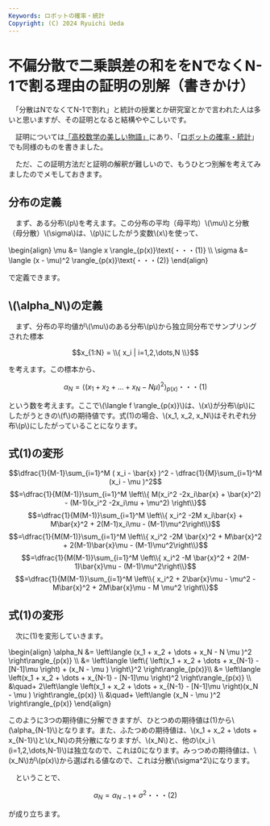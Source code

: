 ```yaml
---
Keywords: ロボットの確率・統計
Copyright: (C) 2024 Ryuichi Ueda
---
```


# 不偏分散で二乗誤差の和ををNでなくN-1で割る理由の証明の別解（書きかけ）

　「分散はNでなくてN-1で割れ」と統計の授業とか研究室とかで言われた人は多いと思いますが、その証明となると結構ややこしいです。

　証明については[「高校数学の美しい物語」](https://manabitimes.jp/math/1035)にあり、「[ロボットの確率・統計](https://amzn.to/4eYBEk4)」でも同様のものを書きました。

　ただ、この証明方法だと証明の解釈が難しいので、もうひとつ別解を考えてみましたのでメモしておきます。

## 分布の定義

　まず、ある分布\\(p\\)を考えます。この分布の平均（母平均）\\(\mu\\)と分散（母分散）\\(\sigma\\)は、\\(p\\)にしたがう変数\\(x\\)を使って、

\begin{align}
\mu &= \langle x \rangle_{p(x)}\text{・・・(1)} \\\\
\sigma &= \langle (x - \mu)^2 \rangle_{p(x)}\text{・・・(2)} 
\end{align}

で定義できます。


## \\(\alpha_N\\)の定義


　まず、分布の平均値が\\(\mu\\)のある分布\\(p\\)から独立同分布でサンプリングされた標本

$$x_{1:N} = \\{ x_i | i=1,2,\dots,N \\}$$

を考えます。この標本から、

$$\alpha_N = \left\langle (x_1 + x_2 + \dots + x_N - N \mu )^2 \right\rangle_{p(x)}\text{・・・(1)}$$
 
という数を考えます。ここで\\(\langle f \rangle_{p(x)}\\)は、\\(x\\)が分布\\(p\\)にしたがうときの\\(f\\)の期待値です。式(1)の場合、\\(x_1, x_2, x_N\\)はそれぞれ分布\\(p\\)にしたがっていることになります。

## 式(1)の変形


$$\dfrac{1}{M-1}\sum_{i=1}^M ( x_i - \bar{x} )^2 - \dfrac{1}{M}\sum_{i=1}^M (x_i - \mu )^2$$
$$=\dfrac{1}{M(M-1)}\sum_{i=1}^M \left\\{ M(x_i^2 -2x_i\bar{x} + \bar{x}^2) - (M-1)(x_i^2 -2x_i\mu + \mu^2) \right\\}$$
$$=\dfrac{1}{M(M-1)}\sum_{i=1}^M \left\\{ x_i^2 -2M x_i\bar{x} + M\bar{x}^2 + 2(M-1)x_i\mu - (M-1)\mu^2\right\\}$$
$$=\dfrac{1}{M(M-1)}\sum_{i=1}^M \left\\{ x_i^2 -2M \bar{x}^2 + M\bar{x}^2 + 2(M-1)\bar{x}\mu - (M-1)\mu^2\right\\}$$
$$=\dfrac{1}{M(M-1)}\sum_{i=1}^M \left\\{ x_i^2 -M \bar{x}^2 + 2(M-1)\bar{x}\mu - (M-1)\mu^2\right\\}$$
$$=\dfrac{1}{M(M-1)}\sum_{i=1}^M \left\\{ x_i^2 + 2\bar{x}\mu - \mu^2 - M\bar{x}^2 + 2M\bar{x}\mu - M \mu^2 \right\\}$$

## 式(1)の変形

　次に(1)を変形していきます。

\begin{align}
\alpha_N &= \left\langle (x_1 + x_2 + \dots + x_N - N \mu )^2 \right\rangle_{p(x)} \\\\
&= \left\langle \left\\{ \left(x_1 + x_2 + \dots + x_{N-1} - [N-1]\mu \right) + (x_N - \mu ) \right\\}^2 \right\rangle_{p(x)}\\\\
&= \left\langle  \left(x_1 + x_2 + \dots + x_{N-1} - [N-1]\mu \right)^2 \right\rangle_{p(x)} \\\\
&\quad+ 2\left\langle \left(x_1 + x_2 + \dots + x_{N-1} - [N-1]\mu \right)(x_N - \mu ) \right\rangle_{p(x)} \\\\
&\quad+ \left\langle (x_N - \mu )^2 \right\rangle_{p(x)}
\end{align}

このように3つの期待値に分解できますが、ひとつめの期待値は(1)から\\(\alpha_{N-1}\\)となります。また、ふたつめの期待値は、\\(x_1 + x_2 + \dots + x_{N-1}\\)と\\(x_N\\)の共分散になりますが、\\(x_N\\)と、他の\\(x_i \ (i=1,2,\dots,N-1)\\)は独立なので、これは0になります。みっつめの期待値は、\\(x_N\\)が\\(p(x)\\)から選ばれる値なので、これは分散\\(\sigma^2\\)になります。

　ということで、

$$ \alpha_N = \alpha_{N-1} + \sigma^2\text{・・・(2)}$$

が成り立ちます。

